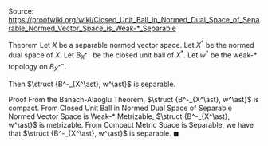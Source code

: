 # 

Source: https://proofwiki.org/wiki/Closed_Unit_Ball_in_Normed_Dual_Space_of_Separable_Normed_Vector_Space_is_Weak-*_Separable

Theorem
Let $X$ be a separable normed vector space.
Let $X^\ast$ be the normed dual space of $X$. 
Let $B^-_{X^\ast}$ be the closed unit ball of $X^\ast$.
Let $w^\ast$ be the weak-$\ast$ topology on $B^-_{X^\ast}$.

Then $\struct {B^-_{X^\ast}, w^\ast}$ is separable. 


Proof
From the Banach-Alaoglu Theorem, $\struct {B^-_{X^\ast}, w^\ast}$ is compact. 
From Closed Unit Ball in Normed Dual Space of Separable Normed Vector Space is Weak-* Metrizable, $\struct {B^-_{X^\ast}, w^\ast}$ is metrizable. 
From Compact Metric Space is Separable, we have that $\struct {B^-_{X^\ast}, w^\ast}$ is separable.
$\blacksquare$





